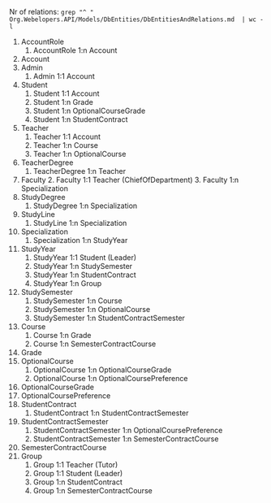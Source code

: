 Nr of relations: `grep "^ " Org.Webelopers.API/Models/DbEntities/DbEntitiesAndRelations.md  | wc -l`

1. AccountRole
   1. AccountRole 1:n Account
2. Account
3. Admin
   1. Admin 1:1 Account
6. Student
    1. Student 1:1 Account
    2. Student 1:n Grade
    3. Student 1:n OptionalCourseGrade
    4. Student 1:n StudentContract
5. Teacher
   1. Teacher 1:1 Account
   2. Teacher 1:n Course
   3. Teacher 1:n OptionalCourse
4. TeacherDegree
    1. TeacherDegree 1:n Teacher
8. Faculty
   2. Faculty 1:1 Teacher (ChiefOfDepartment)
   3. Faculty 1:n Specialization
9. StudyDegree
   1. StudyDegree 1:n Specialization
10. StudyLine
    1. StudyLine 1:n Specialization
11. Specialization
    1. Specialization 1:n StudyYear
12. StudyYear
    1. StudyYear 1:1 Student (Leader)
    2. StudyYear 1:n StudySemester
    3. StudyYear 1:n StudentContract
    4. StudyYear 1:n Group
13. StudySemester
    1. StudySemester 1:n Course
    2. StudySemester 1:n OptionalCourse
    3. StudySemester 1:n StudentContractSemester
14. Course
    1. Course 1:n Grade
    2. Course 1:n SemesterContractCourse
15. Grade
16. OptionalCourse
    1. OptionalCourse 1:n OptionalCourseGrade
    2. OptionalCourse 1:n OptionalCoursePreference
17. OptionalCourseGrade
18. OptionalCoursePreference
7. StudentContract
    1. StudentContract 1:n StudentContractSemester
19. StudentContractSemester
    1. StudentContractSemester 1:n OptionalCoursePreference
    2. StudentContractSemester 1:n SemesterContractCourse
20. SemesterContractCourse
21. Group
    1. Group 1:1 Teacher (Tutor)
    2. Group 1:1 Student (Leader)
    3. Group 1:n StudentContract
    4. Group 1:n SemesterContractCourse

